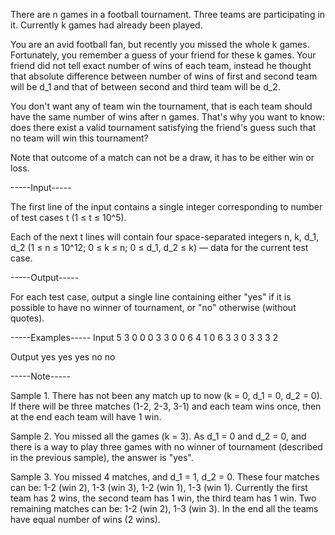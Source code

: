 There are n games in a football tournament. Three teams are participating in it. Currently k games had already been played. 

You are an avid football fan, but recently you missed the whole k games. Fortunately, you remember a guess of your friend for these k games. Your friend did not tell exact number of wins of each team, instead he thought that absolute difference between number of wins of first and second team will be d_1 and that of between second and third team will be d_2.

You don't want any of team win the tournament, that is each team should have the same number of wins after n games. That's why you want to know: does there exist a valid tournament satisfying the friend's guess such that no team will win this tournament?

Note that outcome of a match can not be a draw, it has to be either win or loss.


-----Input-----

The first line of the input contains a single integer corresponding to number of test cases t (1 ≤ t ≤ 10^5).

Each of the next t lines will contain four space-separated integers n, k, d_1, d_2 (1 ≤ n ≤ 10^12; 0 ≤ k ≤ n; 0 ≤ d_1, d_2 ≤ k) — data for the current test case.


-----Output-----

For each test case, output a single line containing either "yes" if it is possible to have no winner of tournament, or "no" otherwise (without quotes).


-----Examples-----
Input
5
3 0 0 0
3 3 0 0
6 4 1 0
6 3 3 0
3 3 3 2

Output
yes
yes
yes
no
no



-----Note-----

Sample 1. There has not been any match up to now (k = 0, d_1 = 0, d_2 = 0). If there will be three matches (1-2, 2-3, 3-1) and each team wins once, then at the end each team will have 1 win.

Sample 2. You missed all the games (k = 3). As d_1 = 0 and d_2 = 0, and there is a way to play three games with no winner of tournament (described in the previous sample), the answer is "yes".

Sample 3. You missed 4 matches, and d_1 = 1, d_2 = 0. These four matches can be: 1-2 (win 2), 1-3 (win 3), 1-2 (win 1), 1-3 (win 1). Currently the first team has 2 wins, the second team has 1 win, the third team has 1 win. Two remaining matches can be: 1-2 (win 2), 1-3 (win 3). In the end all the teams have equal number of wins (2 wins).

